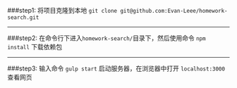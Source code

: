 ###step1:
  将项目克隆到本地
  `git clone git@github.com:Evan-Leee/homework-search.git`
  * * *
###step2: 
  在命令行下进入`homework-search/`目录下，然后使用命令
  ` npm install `
  下载依赖包
* * *
###step3:
  输入命令
  ` gulp start `
  启动服务器，在浏览器中打开
  ` localhost:3000 `
  查看网页
  
